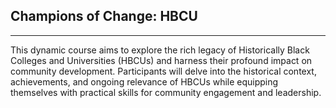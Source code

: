 ## Champions of Change: HBCU
---


This dynamic course aims to explore the rich legacy of Historically Black Colleges and Universities (HBCUs) and harness their profound impact on community development. Participants will delve into the historical context, achievements, and ongoing relevance of HBCUs while equipping themselves with practical skills for community engagement and leadership.
